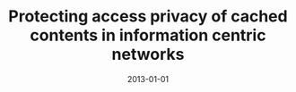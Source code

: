 ---
title: "Protecting access privacy of cached contents in information centric networks"
collection: publications
permalink: /publication/2013-01-01-Protecting-access-privacy-of-cached-contents-in-information-centric-networks
date: 2013-01-01
venue: 'In the proceedings of 8th ACM Symposium on Information, Computer and Communications Security, ASIA CCS &apos;13, Hangzhou, China - May 08 - 10, 2013'
paperurl: 'https://doi.org/10.1145/2484313.2484335'
citation: ' David Mohaisen,  Xinwen Zhang,  Max Schuchard,  Haiyong Xie,  Yongdae Kim, &quot;Protecting access privacy of cached contents in information centric networks.&quot; In the proceedings of 8th ACM Symposium on Information, Computer and Communications Security, ASIA CCS &amp;apos;13, Hangzhou, China, 2013.'
---